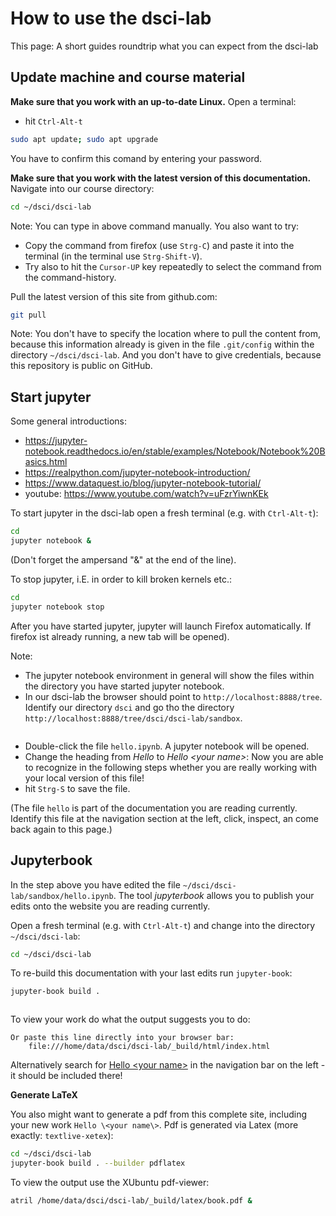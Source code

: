 # How to use the dsci-lab

This page: A short guides roundtrip what you can expect from the dsci-lab



## Update machine and course material

**Make sure that you work with an up-to-date Linux.** Open a terminal:

* hit `Ctrl-Alt-t`

```sh
sudo apt update; sudo apt upgrade
```

You have to confirm this comand by entering your password.

**Make sure that you work with the latest version of this documentation.** Navigate into our course directory:

```sh
cd ~/dsci/dsci-lab
```

Note: You can type in above command manually. You also want to try:
  * Copy the command from firefox (use `Strg-C`) and paste it into the terminal (in the terminal use `Strg-Shift-V`). 
  * Try also to hit the `Cursor-UP` key repeatedly to select the command from the command-history.

Pull the latest version of this site from github.com:

```sh
git pull
```

Note: You don't have to specify the location where to pull the content from, because this information already is given in the file `.git/config` within the directory `~/dsci/dsci-lab`. And you don't have to give credentials, because this repository is public on GitHub.


## Start jupyter

Some general introductions:
* <https://jupyter-notebook.readthedocs.io/en/stable/examples/Notebook/Notebook%20Basics.html>
* <https://realpython.com/jupyter-notebook-introduction/>
* <https://www.dataquest.io/blog/jupyter-notebook-tutorial/>
* youtube: <https://www.youtube.com/watch?v=uFzrYiwnKEk>

To start jupyter in the dsci-lab open a fresh terminal (e.g. with `Ctrl-Alt-t`):

```sh
cd
jupyter notebook &
```

(Don't forget the ampersand "&" at the end of the line).

To stop jupyter, i.E. in order to kill broken kernels etc.:

```sh
cd
jupyter notebook stop
```

After you have started jupyter, jupyter will launch Firefox automatically. If firefox ist already running, a new tab will be opened).

Note:

* The jupyter notebook environment in general will show the files within the directory you have started jupyter notebook.
* In our dsci-lab the browser should point to `http://localhost:8888/tree`. Identify our directory `dsci` and go tho the directory `http://localhost:8888/tree/dsci/dsci-lab/sandbox`. 

```{figure} images/jupyter_tree_dsci_dsci-lab_sandbox_hello.png
```

* Double-click the file `hello.ipynb`. A jupyter notebook will be opened.
* Change the heading from *Hello* to *Hello \<your name\>*: Now you are able to recognize in the following steps whether you are really working with your local version of this file!
* hit `Strg-S` to save the file.

(The file `hello` is  part of the documentation you are reading currently. Identify this file at the navigation section at the left, click, inspect, an come back again to this page.)


## Jupyterbook

In the step above you have edited the file `~/dsci/dsci-lab/sandbox/hello.ipynb`. The tool *jupyterbook* allows you to publish your edits onto the website you are reading currently.

Open a fresh terminal (e.g. with `Ctrl-Alt-t`) and change into the directory `~/dsci/dsci-lab`:

```sh
cd ~/dsci/dsci-lab
```

To re-build this documentation with your last edits run `jupyter-book`:

```sh
jupyter-book build .
```

```{figure} images/jupyter-book_build_dot.png
```

To view your work do what the output suggests you to do:

    Or paste this line directly into your browser bar:
        file:///home/data/dsci/dsci-lab/_build/html/index.html 

Alternatively search for [Hello \<your name\>](file:///home/data/dsci/dsci-lab/_build/html/index.html) in the navigation bar on the left - it should be included there!

**Generate LaTeX**

You also might want to generate a pdf from this complete site, including your new work `Hello \<your name\>`. Pdf is generated via Latex (more exactly: `textlive-xetex`):

```sh
cd ~/dsci/dsci-lab
jupyter-book build . --builder pdflatex
```

To view the output use the XUbuntu pdf-viewer:

```sh
atril /home/data/dsci/dsci-lab/_build/latex/book.pdf &
```




